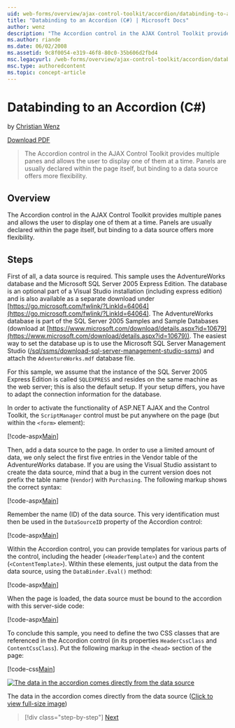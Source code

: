 ```yaml
---
uid: web-forms/overview/ajax-control-toolkit/accordion/databinding-to-an-accordion-cs
title: "Databinding to an Accordion (C#) | Microsoft Docs"
author: wenz
description: "The Accordion control in the AJAX Control Toolkit provides multiple panes and allows a user to display one of them at a time. Panels are usually declared w... (C#)"
ms.author: riande
ms.date: 06/02/2008
ms.assetid: 9c8f0054-e319-46f8-80c0-35b606d2fbd4
msc.legacyurl: /web-forms/overview/ajax-control-toolkit/accordion/databinding-to-an-accordion-cs
msc.type: authoredcontent
ms.topic: concept-article
---
```

# Databinding to an Accordion (C#)

by [Christian Wenz](https://github.com/wenz)

[Download PDF](https://download.microsoft.com/download/6/7/1/6718d452-ff89-4d3f-a90e-c74ec2d636a3/accordion1CS.pdf)

> The Accordion control in the AJAX Control Toolkit provides multiple panes and allows the user to display one of them at a time. Panels are usually declared within the page itself, but binding to a data source offers more flexibility.

## Overview

The Accordion control in the AJAX Control Toolkit provides multiple panes and allows the user to display one of them at a time. Panels are usually declared within the page itself, but binding to a data source offers more flexibility.

## Steps

First of all, a data source is required. This sample uses the AdventureWorks database and the Microsoft SQL Server 2005 Express Edition. The database is an optional part of a Visual Studio installation (including express edition) and is also available as a separate download under [https://go.microsoft.com/fwlink/?LinkId=64064](https://go.microsoft.com/fwlink/?LinkId=64064). The AdventureWorks database is part of the SQL Server 2005 Samples and Sample Databases (download at [https://www.microsoft.com/download/details.aspx?id=10679](https://www.microsoft.com/download/details.aspx?id=10679)). The easiest way to set the database up is to use the Microsoft SQL Server Management Studio ([/sql/ssms/download-sql-server-management-studio-ssms](/sql/ssms/download-sql-server-management-studio-ssms)) and attach the `AdventureWorks.mdf` database file.

For this sample, we assume that the instance of the SQL Server 2005 Express Edition is called `SQLEXPRESS` and resides on the same machine as the web server; this is also the default setup. If your setup differs, you have to adapt the connection information for the database.

In order to activate the functionality of ASP.NET AJAX and the Control Toolkit, the `ScriptManager` control must be put anywhere on the page (but within the `<form>` element):

[!code-aspx[Main](databinding-to-an-accordion-cs/samples/sample1.aspx)]

Then, add a data source to the page. In order to use a limited amount of data, we only select the first five entries in the Vendor table of the AdventureWorks database. If you are using the Visual Studio assistant to create the data source, mind that a bug in the current version does not prefix the table name (`Vendor`) with `Purchasing`. The following markup shows the correct syntax:

[!code-aspx[Main](databinding-to-an-accordion-cs/samples/sample2.aspx)]

Remember the name (ID) of the data source. This very identification must then be used in the `DataSourceID` property of the Accordion control:

[!code-aspx[Main](databinding-to-an-accordion-cs/samples/sample3.aspx)]

Within the Accordion control, you can provide templates for various parts of the control, including the header (`<HeaderTemplate>`) and the content (`<ContentTemplate>`). Within these elements, just output the data from the data source, using the `DataBinder.Eval()` method:

[!code-aspx[Main](databinding-to-an-accordion-cs/samples/sample4.aspx)]

When the page is loaded, the data source must be bound to the accordion with this server-side code:

[!code-aspx[Main](databinding-to-an-accordion-cs/samples/sample5.aspx)]

To conclude this sample, you need to define the two CSS classes that are referenced in the Accordion control (in its properties `HeaderCssClass` and `ContentCssClass`). Put the following markup in the `<head>` section of the page:

[!code-css[Main](databinding-to-an-accordion-cs/samples/sample6.css)]

[![The data in the accordion comes directly from the data source](databinding-to-an-accordion-cs/_static/image2.png)](databinding-to-an-accordion-cs/_static/image1.png)

The data in the accordion comes directly from the data source ([Click to view full-size image](databinding-to-an-accordion-cs/_static/image3.png))

> [!div class="step-by-step"]
> [Next](dynamically-adding-an-accordion-pane-cs.md)
